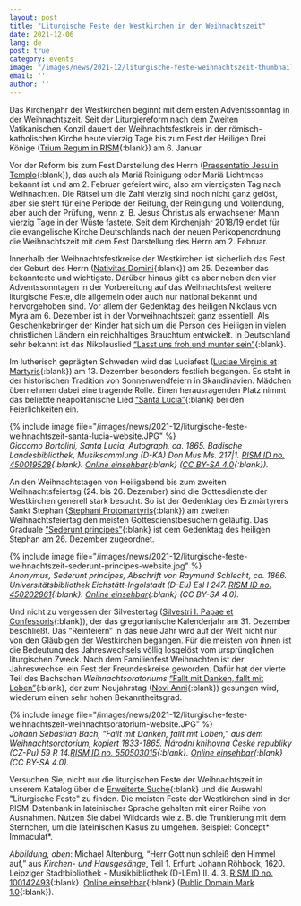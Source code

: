 ```yaml
---
layout: post
title: "Liturgische Feste der Westkirchen in der Weihnachtszeit"
date: 2021-12-06
lang: de
post: true
category: events
image: "/images/news/2021-12/liturgische-feste-weihnachtszeit-thumbnail.jpg"
email: ''
author: ''
---
```


Das Kirchenjahr der Westkirchen beginnt mit dem ersten Adventssonntag in der Weihnachtszeit. Seit der Liturgiereform nach dem Zweiten Vatikanischen Konzil dauert der Weihnachtsfestkreis in der römisch-katholischen Kirche heute vierzig Tage bis zum Fest der Heiligen Drei Könige ([Trium Regum in RISM](https://opac.rism.info/search?View=rism&q=trium+regum){:blank}) am 6. Januar. 

Vor der Reform bis zum Fest Darstellung des Herrn ([Praesentatio Jesu in Templo](https://opac.rism.info/search?View=rism&q=Praesentatio+Jesu+in+Templo){:blank}), das auch als Mariä Reinigung oder Mariä Lichtmess bekannt ist und am 2. Februar gefeiert wird, also am vierzigsten Tag nach Weihnachten. Die Rätsel um die Zahl vierzig sind noch nicht ganz gelöst, aber sie steht für eine Periode der Reifung, der Reinigung und Vollendung, aber auch der Prüfung, wenn z. B. Jesus Christus als erwachsener Mann vierzig Tage in der Wüste fastete. Seit dem Kirchenjahr 2018/19 endet für die evangelische Kirche Deutschlands nach der neuen Perikopenordnung die Weihnachtszeit mit dem Fest Darstellung des Herrn am 2. Februar.  

Innerhalb der Weihnachtsfestkreise der Westkirchen ist sicherlich das Fest der Geburt des Herrn ([Nativitas Domini](https://opac.rism.info/search?View=rism&q=Nativitas+Domini){:blank}) am 25. Dezember das bekannteste und wichtigste. Darüber hinaus gibt es aber neben den vier Adventssonntagen in der Vorbereitung auf das Weihnachtsfest weitere liturgische Feste, die allgemein oder auch nur national bekannt und hervorgehoben sind. Vor allem der Gedenktag des heiligen Nikolaus von Myra am 6. Dezember ist in der Vorweihnachtszeit ganz essentiell. Als Geschenkebringer der Kinder hat sich um die Person des Heiligen in vielen christlichen Ländern ein reichhaltiges Brauchtum entwickelt. In Deutschland sehr bekannt ist das Nikolauslied [“Lasst uns froh und munter sein”](https://opac.rism.info/search?View=rism&q=Lasst+uns+froh+und+munter+sein){:blank}.  

Im lutherisch geprägten Schweden wird das Luciafest ([Luciae Virginis et Martyris](https://opac.rism.info/search?View=rism&q=luciae+virginis+et+martyris){:blank}) am 13. Dezember besonders festlich begangen. Es steht in der historischen Tradition von Sonnenwendfeiern in Skandinavien. Mädchen übernehmen dabei eine tragende Rolle. Einen herausragenden Platz nimmt das beliebte neapolitanische Lied [“Santa Lucia”](https://opac.rism.info/search?View=rism&title=santa+lucia){:blank} bei den Feierlichkeiten ein.  

{% include image file="/images/news/2021-12/liturgische-feste-weihnachtszeit-santa-lucia-website.JPG" %}  
_Giacomo Bortolini, Santa Lucia, Autograph, ca. 1865.  Badische Landesbibliothek, Musiksammlung (D-KA) Don Mus.Ms. 217\|1. [RISM ID no. 450019528](https://opac.rism.info/search?id=450019528&View=rism){:blank}. [Online einsehbar](https://digital.blb-karlsruhe.de/3783711){:blank} ([CC BY-SA 4.0](https://creativecommons.org/licenses/by-sa/4.0/deed.de){:blank})._   

An den Weihnachtstagen von Heiligabend bis zum zweiten Weihnachtsfeiertag (24. bis 26. Dezember) sind die Gottesdienste der Westkirchen generell stark besucht. So ist der Gedenktag des Erzmärtyrers Sankt Stephan ([Stephani Protomartyris](https://opac.rism.info/search?View=rism&q=Stephani+Protomartyris){:blank}) am zweiten Weihnachtsfeiertag den meisten Gottesdienstbesuchern geläufig. Das Graduale [“Sederunt principes”](https://opac.rism.info/search?View=rism&title=Sederunt+principes){:blank} ist dem Gedenktag des heiligen Stephan am 26. Dezember zugeordnet.  

{% include image file="/images/news/2021-12/liturgische-feste-weihnachtszeit-sederunt-principes-website.jpg" %}   
_Anonymus, Sederunt principes, Abschrift von Raymund Schlecht, ca. 1866. Universitätsbibliothek Eichstätt-Ingolstadt (D-Eu) Esl I 247. [RISM ID no. 450202861](https://opac.rism.info/search?id=450202861&View=rism){:blank}. [Online einsehbar](https://nbn-resolving.org/urn:nbn:de:bvb:824-esl-i-247-2){:blank} (CC BY-SA 4.0)._  

Und nicht zu vergessen der Silvestertag ([Silvestri I. Papae et Confessoris](https://opac.rism.info/search?View=rism&q=silvestri+papae+confessoris){:blank}), der das gregorianische Kalenderjahr am 31. Dezember beschließt. Das “Reinfeiern” in das neue Jahr wird auf der Welt nicht nur von den Gläubigen der Westkirchen begangen. Für die meisten von ihnen ist die Bedeutung des Jahreswechsels völlig losgelöst vom ursprünglichen liturgischen Zweck. Nach dem Familienfest Weihnachten ist der Jahreswechsel ein Fest der Freundeskreise geworden. Dafür hat der vierte Teil des Bachschen _Weihnachtsoratoriums_ [“Fallt mit Danken, fallt mit Loben”](https://opac.rism.info/search?View=rism&title=Fallt+mit+Danken+fallt+mit+Loben){:blank}, der zum Neujahrstag ([Novi Anni](https://opac.rism.info/search?View=rism&q=novi+anni){:blank}) gesungen wird, wiederum einen sehr hohen Bekanntheitsgrad.  

{% include image file="/images/news/2021-12/liturgische-feste-weihnachtszeit-weihnachtsoratorium-website.JPG" %}  
_Johann Sebastian Bach, “Fallt mit Danken, fallt mit Loben,” aus dem Weihnachtsoratorium, kopiert 1833-1865. Národní knihovna České republiky (CZ-Pu) 59 R 14.[RISM ID no. 550503015](https://opac.rism.info/search?id=550503015&View=rism){:blank}. [Online einsehbar](http://www.manuscriptorium.com/apps/index.php?direct=record&pid=AIPDIG-NKCR__59_R_14_____1J1B3L8-cs){:blank} (CC BY-SA 4.0)._  

Versuchen Sie, nicht nur die liturgischen Feste der Weihnachtszeit in unserem Katalog über die [Erweiterte Suche](https://opac.rism.info/metaopac/start.do?View=rism&SearchType=2&Language=de){:blank} und die Auswahl "Liturgische Feste" zu finden. Die meisten Feste der Westkirchen sind in der RISM-Datenbank in lateinischer Sprache gehalten mit einer Reihe von Ausnahmen. Nutzen Sie dabei Wildcards wie z. B. die Trunkierung mit dem Sternchen, um die lateinischen Kasus zu umgehen. Beispiel: Concept* Immaculat*.

_Abbildung, oben_: Michael Altenburg, “Herr Gott nun schleiß den Himmel auf,” aus _Kirchen- und Hausgesänge_, Teil 1. Erfurt: Johann Röhbock, 1620. Leipziger Stadtbibliothek - Musikbibliothek (D-LEm) II. 4. 3. [RISM ID no. 100142493](https://opac.rism.info/search?id=1001042493&View=rism){:blank}. [Online einsehbar](http://digital.slub-dresden.de/id45564196X){:blank} ([Public Domain Mark 1.0](http://creativecommons.org/publicdomain/mark/1.0/){:blank}).
